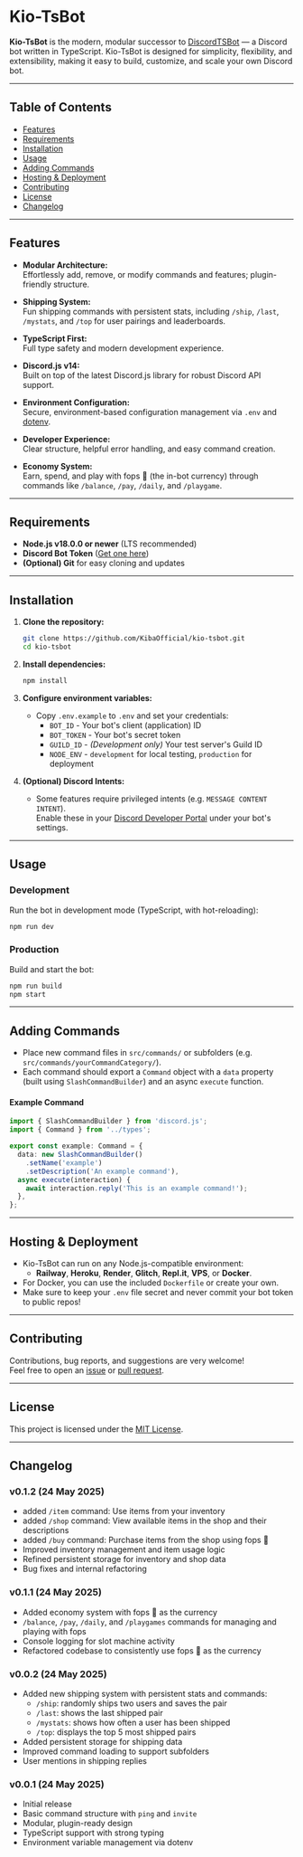 <!--
 Copyright (c) 2025 KibaOfficial

 This software is released under the MIT License.
 https://opensource.org/licenses/MIT
-->

# Kio-TsBot

**Kio-TsBot** is the modern, modular successor to [DiscordTSBot](https://github.com/KibaOfficial/DiscordTSBot) — a Discord bot written in TypeScript. Kio-TsBot is designed for simplicity, flexibility, and extensibility, making it easy to build, customize, and scale your own Discord bot.

---

## Table of Contents

- [Features](#features)
- [Requirements](#requirements)
- [Installation](#installation)
- [Usage](#usage)
- [Adding Commands](#adding-commands)
- [Hosting & Deployment](#hosting--deployment)
- [Contributing](#contributing)
- [License](#license)
- [Changelog](#changelog)

---

## Features

- **Modular Architecture:**  
  Effortlessly add, remove, or modify commands and features; plugin-friendly structure.

- **Shipping System:**  
  Fun shipping commands with persistent stats, including `/ship`, `/last`, `/mystats`, and `/top` for user pairings and leaderboards.

- **TypeScript First:**  
  Full type safety and modern development experience.

- **Discord.js v14:**  
  Built on top of the latest Discord.js library for robust Discord API support.

- **Environment Configuration:**  
  Secure, environment-based configuration management via `.env` and [dotenv](https://www.npmjs.com/package/dotenv).

- **Developer Experience:**  
  Clear structure, helpful error handling, and easy command creation.

- **Economy System:**  
  Earn, spend, and play with fops 🦊 (the in-bot currency) through commands like `/balance`, `/pay`, `/daily`, and `/playgame`.

---

## Requirements

- **Node.js v18.0.0 or newer** (LTS recommended)
- **Discord Bot Token** ([Get one here](https://discord.com/developers/applications))
- **(Optional) Git** for easy cloning and updates

---

## Installation

1. **Clone the repository:**
   ```sh
   git clone https://github.com/KibaOfficial/kio-tsbot.git
   cd kio-tsbot
   ```

2. **Install dependencies:**
   ```sh
   npm install
   ```

3. **Configure environment variables:**
   - Copy `.env.example` to `.env` and set your credentials:
     - `BOT_ID` - Your bot's client (application) ID
     - `BOT_TOKEN` - Your bot's secret token
     - `GUILD_ID` - *(Development only)* Your test server's Guild ID
     - `NODE_ENV` - `development` for local testing, `production` for deployment

4. **(Optional) Discord Intents:**
   - Some features require privileged intents (e.g. `MESSAGE CONTENT INTENT`).  
     Enable these in your [Discord Developer Portal](https://discord.com/developers/applications) under your bot's settings.

---

## Usage

### Development

Run the bot in development mode (TypeScript, with hot-reloading):
```sh
npm run dev
```

### Production

Build and start the bot:
```sh
npm run build
npm start
```

---

## Adding Commands

- Place new command files in `src/commands/` or subfolders (e.g. `src/commands/yourCommandCategory/`).
- Each command should export a `Command` object with a `data` property (built using `SlashCommandBuilder`) and an async `execute` function.

#### Example Command

```typescript
import { SlashCommandBuilder } from 'discord.js';
import { Command } from '../types';

export const example: Command = {
  data: new SlashCommandBuilder()
    .setName('example')
    .setDescription('An example command'),
  async execute(interaction) {
    await interaction.reply('This is an example command!');
  },
};
```

---

## Hosting & Deployment

- Kio-TsBot can run on any Node.js-compatible environment:
  - **Railway**, **Heroku**, **Render**, **Glitch**, **Repl.it**, **VPS**, or **Docker**.
- For Docker, you can use the included `Dockerfile` or create your own.
- Make sure to keep your `.env` file secret and never commit your bot token to public repos!

---

## Contributing

Contributions, bug reports, and suggestions are very welcome!  
Feel free to open an [issue](https://github.com/KibaOfficial/kio-tsbot/issues) or [pull request](https://github.com/KibaOfficial/kio-tsbot/pulls).

---

## License

This project is licensed under the [MIT License](https://opensource.org/licenses/MIT).

---

## Changelog

### v0.1.2 (24 May 2025)
- added `/item` command: Use items from your inventory
- added `/shop` command: View available items in the shop and their descriptions
- added `/buy` command: Purchase items from the shop using fops 🦊
- Improved inventory management and item usage logic
- Refined persistent storage for inventory and shop data
- Bug fixes and internal refactoring

### v0.1.1 (24 May 2025)

- Added economy system with fops 🦊 as the currency
- `/balance`, `/pay`, `/daily`, and `/playgames` commands for managing and playing with fops
- Console logging for slot machine activity
- Refactored codebase to consistently use fops 🦊 as the currency

### v0.0.2 (24 May 2025)

- Added new shipping system with persistent stats and commands:
  - `/ship`: randomly ships two users and saves the pair
  - `/last`: shows the last shipped pair
  - `/mystats`: shows how often a user has been shipped
  - `/top`: displays the top 5 most shipped pairs
- Added persistent storage for shipping data
- Improved command loading to support subfolders
- User mentions in shipping replies

### v0.0.1 (24 May 2025)

- Initial release
- Basic command structure with `ping` and `invite`
- Modular, plugin-ready design
- TypeScript support with strong typing
- Environment variable management via dotenv